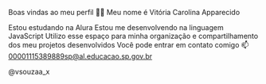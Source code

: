 Boas vindas ao meu perfil 💙💙
Meu nome é Vitória Carolina Apparecido

Estou estudando na Alura
Estou me desenvolvendo na linguagem JavaScript
Utilizo esse espaço para minha organização e compartilhamento dos meu projetos desenvolvidos
Você pode entrar em contato comigo 📫
00001115389889sp@al.educacao.sp.gov.br

@vsouzaa_x

